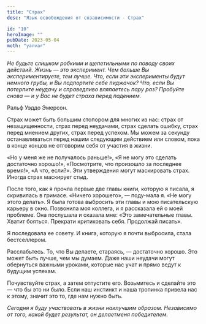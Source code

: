 ```yaml
---
title: "Страх"
desc: "Язык освобождения от созависимости - Страх"

id: "10"
heroImage: ""
pubDate: 2023-05-04
moth: "yanvar"
---
```


_Не_ _будьте_ _слишком_ _робкими_ _и_ _щепетильными_ _по_ _поводу_ _своих_
_действий._ _Жизнь_ _—_ _это_ _эксперимент._ _Чем_ _больше_ _Вы_
_экспериментируете,_ _тем_ _лучше._ _Что,_ _если_ _эти_ _эксперименты_ _будут_
_немного_ _грубы,_ _и_ _Вы_ _подпортите_ _себе_ _пиджачок?_ _Что,_ _если_ _Вы_
_потерпите_ _неудачу_ _и_ _справедливо_ _вляпаетесь_ _пару_ _раз?_ _Пробуйте_
_снова_ _—_ _и_ _у_ _Вас_ _не_ _будет_ _страха_ _перед_ _падением._

Ральф Уэддо Эмерсон.

Страх может быть большим стопором для многих из нас: страх от незащищенности,
страх перед неудачами, страх сделать ошибку, страх перед мнением других, страх
перед успехом. Мы можем за секунду останавливаться перед нашим следующим
действием или словом, пока в конце концов не отговорим себя от участия в
жизни.

«Но у меня же не получалось раньше!», «Я не могу это сделать достаточно
хорошо!», «Посмотрите, что произошло за последнее время!», «А что, если?». Эти
утверждения могут маскировать страх. Иногда страх маскирует стыд.

После того, как я прочла первые две главы книги, которую я писала, я
скривилась в гримасе. «Ничего хорошего», — поду-мала я. «Не могу этого
делать». Я была готова выбросить эти главы и мою писательскую карьеру в окно.
Позвонила моя коллега, и я рассказала ей о моей проблеме. Она послушала и
сказала мне: «Это замечательные главы. Хватит бояться. Прекрати критиковать
себя. Продолжай писать».

Я последовала ее совету. И книга, которую я почти выбросила, стала
бестселлером.

Расслабьтесь. То, что Вы делаете, стараясь, — достаточно хорошо. Это может
быть лучше, чем мы думаем. Даже наши неудачи могут обернуться важными уроками,
которые нас учат и прямо ведут к будущим успехам.

Почувствуйте страх, а затем отпустите его. Возьмитесь и сделайте это — что бы
это ни было. Если наш инстинкт и наша тропинка привела нас к этому, значит это
то, где нам нужно быть.

_Сегодня_ _я_ _буду_ _участвовать_ _в_ _жизни_ _наилучшим_ _образом._
_Независимо_ _от_ _того,_ _какой_ _будет_ _результат,_ _он_ _делаетменя_
_победителем._
